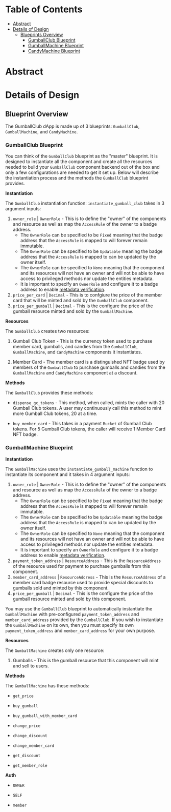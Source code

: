 # Table of Contents
- [Abstract](#abstract)
- [Details of Design](#details-of-design)
  - [Blueprints Overview](#blueprints-overview)
    - [GumballClub Blueprint](#gumballclub-blueprint)
    - [GumballMachine Blueprint](#gumballclub-blueprint)
    - [CandyMachine Blueprint](#gumballclub-blueprint)

# Abstract

# Details of Design

## Blueprint Overview
The GumballClub dApp is made up of 3 blueprints: `GumballClub`, `GumballMachine`, and `CandyMachine`. 

### GumballClub Blueprint
You can think of the `GumballClub` blueprint as the "master" blueprint. It is designed to instantiate all the component and create all the resources needed to build your `GumballClub` component backend out of the box and only a few configurations are needed to get it set up. Below will describe the instantiation process and the methods the `GumballClub` blueprint provides.

**Instantiation** 

The `GumballClub` instantiation function: `instantiate_gumball_club` takes in 3 argument inputs:

1. `owner_role` | `OwnerRole` - This is to define the "owner" of the components and resource as well as map the `AccessRule` of the owner to a badge address.
    - The `OwnerRole` can be specified to be `Fixed` meaning that the badge address that the `AccessRule` is mapped to will forever remain immutable.
    - The `OwnerRole` can be specified to be `Updatable` meaning the badge address that the `AccessRule` is mapped to can be updated by the owner itself.
    - The `OwnerRole` can be specified to `None` meaning that the component and its resources will not have an owner and will not be able to have access to privileged methods nor update the entities metadata.
    - It is important to specify an `OwnerRole` and configure it to a badge address to enable [metadata verification](https://docs-babylon.radixdlt.com/main/standards/metadata-for-verification.html).
2. `price_per_card` | `Decimal` - This is to confgiure the price of the member card that will be minted and sold by the `GumballClub` component.
3. `price_per_gumball` | `Decimal` - This is the configure the price of the gumball resource minted and sold by the `GumballMachine`.

**Resources**

The `GumballClub` creates two resources:

1. Gumball Club Token - This is the currency token used to purchase member card, gumballs, and candies from the `GumballClub`, `GumballMachine`, and `CandyMachine` components it instantiates. 

2. Member Card - The member card is a distinguished NFT badge used by members of the `GumballClub` to purchase gumballs and candies from the `GumballMachine` and `CandyMachine` component at a discount.

**Methods**

The `GumballClub` provides these methods:

* `dispense_gc_tokens` - This method, when called, mints the caller with 20 Gumball Club tokens. A user may continuously call this method to mint more Gumball Club tokens, 20 at a time.

* `buy_member_card` - This takes in a payment `Bucket` of Gumball Club tokens. For 5 Gumball Club tokens, the caller will receive 1 Member Card NFT badge.

### GumballMachine Blueprint

**Instantiation**

The `GumballMachine` uses the `instantiate_gumball_machine` function to instantiate its component and it takes in 4 argument inputs:

1. `owner_role` | `OwnerRole` - This is to define the "owner" of the components and resource as well as map the `AccessRule` of the owner to a badge address.
    - The `OwnerRole` can be specified to be `Fixed` meaning that the badge address that the `AccessRule` is mapped to will forever remain immutable.
    - The `OwnerRole` can be specified to be `Updatable` meaning the badge address that the `AccessRule` is mapped to can be updated by the owner itself.
    - The `OwnerRole` can be specified to `None` meaning that the component and its resources will not have an owner and will not be able to have access to privileged methods nor update the entities metadata.
    - It is important to specify an `OwnerRole` and configure it to a badge address to enable [metadata verification](https://docs-babylon.radixdlt.com/main/standards/metadata-for-verification.html).
2. `payment_token_address` | `ResourceAddress` - This is the `ResourceAddress` of the resource used for payment to purchase gumballs from this component.
3. `member_card_address` | `ResourceAddress` - This is the `ResourceAddress` of a member card badge resource used to provide special discounts to gumballs sold and minted by this component. 
4. `price_per_gumball` | `Decimal` - This is the configure the price of the gumball resource minted and sold by this component.

You may use the `GumballClub` blueprint to automatically instantiate the `GumballMachine` with pre-configured `payment_token_address` and `member_card_address` provided by the `GumballClub`. If you wish to instantiate the `GumballMachine` on its own, then you must specify its own `payment_token_address` and `member_card_address` for your own purpose.

**Resources**

The `GumballMachine` creates only one resource:

1. Gumballs - This is the gumball resource that this component will mint and sell to users.

**Methods**

The `GumballMachine` has these methods:

* `get_price`

* `buy_gumball`

* `buy_gumball_with_member_card`

* `change_price`

* `change_discount`

* `change_member_card`

* `get_discount`

* `get_member_role`

**Auth**

* `OWNER`

* `SELF`

* `member`